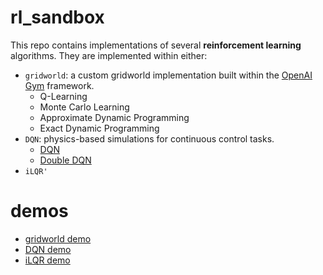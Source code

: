 # rl_sandbox
This repo contains implementations of several **reinforcement learning** algorithms. They are implemented within either:
- `gridworld`: a custom gridworld implementation built within the [OpenAI Gym](https://gym.openai.com/) framework.
  - Q-Learning
  - Monte Carlo Learning
  - Approximate Dynamic Programming
  - Exact Dynamic Programming
- `DQN`: physics-based simulations for continuous control tasks.
  - [DQN](https://www.nature.com/articles/nature14236)
  - [Double DQN](https://arxiv.org/abs/1509.06461)
- `iLQR'`

# demos
- [gridworld demo](https://colab.research.google.com/github/richard-warren/rl_sandbox/blob/master/gridworld_demo.ipynb)
- [DQN demo](https://colab.research.google.com/github/richard-warren/rl_sandbox/blob/master/dqn_demo.ipynb)
- [iLQR demo](https://colab.research.google.com/github/richard-warren/rl_sandbox/blob/master/ilqr_demo.ipynb)
